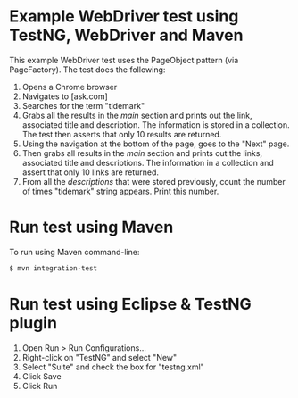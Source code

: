 Example WebDriver test using TestNG, WebDriver and Maven
==================

This example WebDriver test uses the PageObject pattern (via PageFactory). The test does the following:

1. Opens a Chrome browser
2. Navigates to [ask.com]
3. Searches for the term "tidemark"
4. Grabs all the results in the *main* section and prints out the link, associated title and description. The information is stored in a collection. The test then asserts that only 10 results are returned.
5. Using the navigation at the bottom of the page, goes to the "Next" page.
6. Then grabs all results in the *main* section and prints out the links, associated title and descriptions. The information in a collection and assert that only 10 links are returned.
7. From all the *descriptions* that were stored previously, count the number of times "tidemark" string appears. Print this number.

# Run test using Maven
To run using Maven command-line:
```bash
$ mvn integration-test
```

# Run test using Eclipse & TestNG plugin

1. Open Run > Run Configurations...
2. Right-click on "TestNG" and select "New"
3. Select "Suite" and check the box for "testng.xml"
4. Click Save 
5. Click Run

